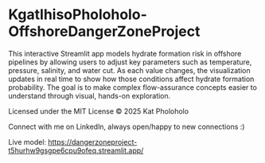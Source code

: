 # KgatlhisoPholoholo-OffshoreDangerZoneProject
This interactive Streamlit app models hydrate formation risk in offshore pipelines by allowing users to adjust key parameters such as temperature, pressure, salinity, and water cut. As each value changes, the visualization updates in real time to show how those conditions affect hydrate formation probability. The goal is to make complex flow-assurance concepts easier to understand through visual, hands-on exploration.

Licensed under the MIT License © 2025 Kat Pholoholo

Connect with me on Linkedln, always open/happy to new connections :)

Live model: https://dangerzoneproject-t5hurhw9gsgpe6cpu9ofeq.streamlit.app/
